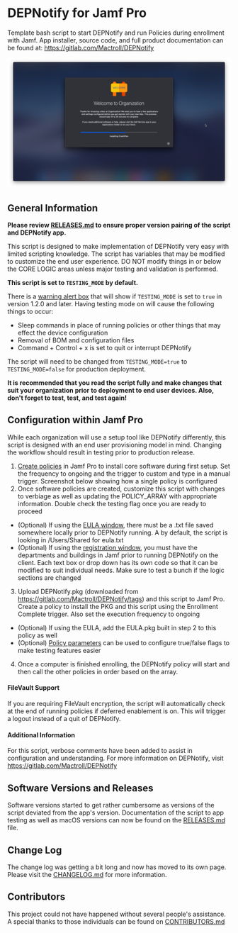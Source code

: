 # DEPNotify for Jamf Pro
Template bash script to start DEPNotify and run Policies during enrollment with Jamf. App installer, source code, and full product documentation can be found at: https://gitlab.com/Mactroll/DEPNotify

![](example-img/fullscreen_setup.png)

## General Information

**Please review [RELEASES.md](RELEASES.md) to ensure proper version pairing of the script and DEPNotify app.**

This script is designed to make implementation of DEPNotify very easy with limited scripting knowledge. The script has variables that may be modified to customize the end user experience. DO NOT modify things in or below the CORE LOGIC areas unless major testing and validation is performed.

**This script is set to `TESTING_MODE` by default.**

There is a [warning alert box](example-img/fullscreen_testing_mode.png) that will show if `TESTING_MODE` is set to `true` in version 1.2.0 and later. Having testing mode on will cause the following things to occur:

* Sleep commands in place of running policies or other things that may effect the device configuration
* Removal of BOM and configuration files
* Command + Control + x is set to quit or interrupt DEPNotify

The script will need to be changed from `TESTING_MODE=true` to `TESTING_MODE=false` for production deployment.

**It is recommended that you read the script fully and make changes that suit your organization prior to deployment to end user devices. Also, don't forget to test, test, and test again!**

## Configuration within Jamf Pro

While each organization will use a setup tool like DEPNotify differently, this script is designed with an end user provisioning model in mind. Changing the workflow should result in testing prior to production release.

1. [Create policies](example-img/jamfpro_policy_configuration.png) in Jamf Pro to install core software during first setup. Set the frequency to ongoing and the trigger to custom and type in a manual trigger. Screenshot below showing how a single policy is configured
2. Once software policies are created, customize this script with changes to verbiage as well as updating the POLICY_ARRAY with appropriate information. Double check the testing flag once you are ready to proceed
  * (Optional) If using the [EULA window](example-img/fullscreen_eula_user_input.png), there must be a .txt file saved somewhere locally prior to DEPNotify running. A by default, the script is looking in /Users/Shared for eula.txt
  * (Optional) If using the [registration window](example-img/fullscreen_register_user_input.png), you must have the departments and buildings in Jamf prior to running DEPNotify on the client. Each text box or drop down has its own code so that it can be modified to suit individual needs. Make sure to test a bunch if the logic sections are changed
3. Upload DEPNotify.pkg (downloaded from https://gitlab.com/Mactroll/DEPNotify/tags) and this script to Jamf Pro. Create a policy to install the PKG and this script using the Enrollment Complete trigger. Also set the execution frequency to ongoing
  * (Optional) If using the EULA, add the EULA.pkg built in step 2 to this policy as well
  * (Optional) [Policy parameters](example-img/jamfpro_policy_parameter_values.png) can be used to configure true/false flags to make testing features easier
4. Once a computer is finished enrolling, the DEPNotify policy will start and then call the other policies in order based on the array.

#### FileVault Support

If you are requiring FileVault encryption, the script will automatically check at the end of running policies if deferred enablement is on. This will trigger a logout instead of a quit of DEPNotify.

#### Additional Information

For this script, verbose comments have been added to assist in configuration and understanding. For more information on DEPNotify, visit https://gitlab.com/Mactroll/DEPNotify

## Software Versions and Releases

Software versions started to get rather cumbersome as versions of the script deviated from the app's version. Documentation of the script to app testing as well as macOS versions can now be found on the [RELEASES.md](RELEASES.md) file.

## Change Log

The change log was getting a bit long and now has moved to its own page. Please visit the [CHANGELOG.md](CHANGELOG.md) for more information.

## Contributors

This project could not have happened without several people's assistance. A special thanks to those individuals can be found on [CONTRIBUTORS.md](CONTRIBUTORS.md)
